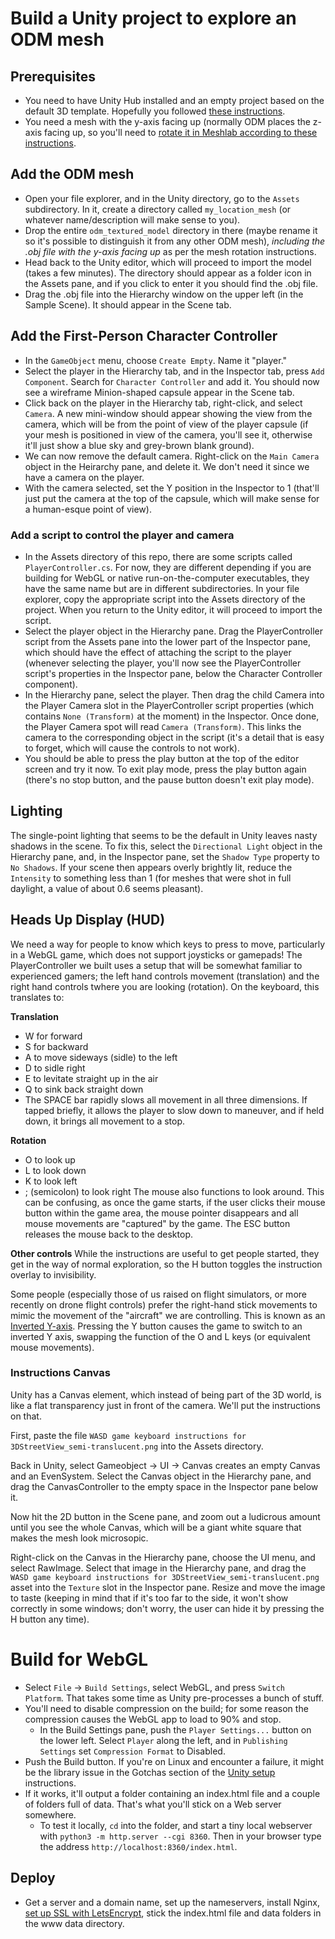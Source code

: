 # Build a Unity project to explore an ODM mesh

## Prerequisites
- You need to have Unity Hub installed and an empty project based on the default 3D template. Hopefully you followed [these instructions](/docs/unity_setup.md).
- You need a mesh with the y-axis facing up (normally ODM places the z-axis facing up, so you'll need to [rotate it in Meshlab according to these instructions](/docs/rotate_mesh_in_meshlab.md).

## Add the ODM mesh
- Open your file explorer, and in the Unity directory, go to the ```Assets``` subdirectory. In it, create a directory called ```my_location_mesh``` (or whatever name/description will make sense to you).
- Drop the entire ```odm_textured_model``` directory in there (maybe rename it so it's possible to distinguish it from any other ODM mesh), _including the .obj file with the y-axis facing up_ as per the mesh rotation instructions.
- Head back to the Unity editor, which will proceed to import the model (takes a few minutes). The directory should appear as a folder icon in the Assets pane, and if you click to enter it you should find the .obj file.
- Drag the .obj file into the Hierarchy window on the upper left (in the Sample Scene). It should appear in the Scene tab.

## Add the First-Person Character Controller
- In the ```GameObject``` menu, choose ```Create Empty```. Name it "player."
- Select the player in the Hierarchy tab, and in the Inspector tab, press ```Add Component```. Search for ```Character Controller``` and add it. You should now see a wireframe Minion-shaped capsule appear in the Scene tab.
- Click back on the player in the Hierarchy tab, right-click, and select ```Camera```. A new mini-window should appear showing the view from the camera, which will be from the point of view of the player capsule (if your mesh is positioned in view of the camera, you'll see it, otherwise it'll just show a blue sky and grey-brown blank ground).
- We can now remove the default camera. Right-click on the ```Main Camera``` object in the Heirarchy pane, and delete it. We don't need it since we have a camera on the player.
- With the camera selected, set the Y position in the Inspector to 1 (that'll just put the camera at the top of the capsule, which will make sense for a human-esque point of view).

### Add a script to control the player and camera
- In the Assets directory of this repo, there are some scripts called ```PlayerController.cs```. For now, they are different depending if you are building for WebGL or native run-on-the-computer executables, they have the same name but are in different subdirectories. In your file explorer, copy the appropriate script into the Assets directory of the project. When you return to the Unity editor, it will proceed to import the script.
- Select the player object in the Hierarchy pane. Drag the PlayerController script from the Assets pane into the lower part of the Inspector pane, which should have the effect of attaching the script to the player (whenever selecting the player, you'll now see the PlayerController script's properties in the Inspector pane, below the Character Controller component).
- In the Hierarchy pane, select the player. Then drag the child Camera into the Player Camera slot in the PlayerController script properties (which contains ```None (Transform)``` at the moment) in the Inspector. Once done, the Player Camera spot will read ```Camera (Transform)```. This links the camera to the corresponding object in the script (it's a detail that is easy to forget, which will cause the controls to not work).
- You should be able to press the play button at the top of the editor screen and try it now. To exit play mode, press the play button again (there's no stop button, and the pause button doesn't exit play mode). 

## Lighting
The single-point lighting that seems to be the default in Unity leaves nasty shadows in the scene. To fix this, select the ```Directional Light``` object in the Hierarchy pane, and, in the Inspector pane, set the ```Shadow Type``` property to ```No Shadows```. If your scene then appears overly brightly lit, reduce the ```Intensity``` to something less than 1 (for meshes that were shot in full daylight, a value of about 0.6 seems pleasant).

## Heads Up Display (HUD)
We need a way for people to know which keys to press to move, particularly in a WebGL game, which does not support joysticks or gamepads! The PlayerController we built uses a setup that will be somewhat familiar to experienced gamers; the left hand controls movement (translation) and the right hand controls twhere you are looking (rotation). On the keyboard, this translates to:

__Translation__
- W for forward
- S for backward
- A to move sideways (sidle) to the left
- D to sidle right
- E to levitate straight up in the air
- Q to sink back straight down
- The SPACE bar rapidly slows all movement in all three dimensions. If tapped briefly, it allows the player to slow down to maneuver, and if held down, it brings all movement to a stop.

__Rotation__
- O to look up
- L to look down
- K to look left
- ; (semicolon) to look right
The mouse also functions to look around. This can be confusing, as once the game starts, if the user clicks their mouse button within the game area, the mouse pointer disappears and all mouse movements are "captured" by the game. The ESC button releases the mouse back to the desktop.

__Other controls__
While the instructions are useful to get people started, they get in the way of normal exploration, so the H button toggles the instruction overlay to invisibility.

Some people (especially those of us raised on flight simulators, or more recently on drone flight controls) prefer the right-hand stick movements to mimic the movement of the "aircraft" we are controlling. This is known as an [Inverted Y-axis](https://www.theguardian.com/games/2020/feb/28/why-do-video-game-players-invert-the-controls). Pressing the Y button causes the game to switch to an inverted Y axis, swapping the function of the O and L keys (or equivalent mouse movements).

### Instructions Canvas
Unity has a Canvas element, which instead of being part of the 3D world, is like a flat transparency just in front of the camera.  We'll put the instructions on that.

First, paste the file ```WASD game keyboard instructions for 3DStreetView_semi-translucent.png``` into the Assets directory. 

Back in Unity, select Gameobject -> UI -> Canvas creates an empty Canvas and an EvenSystem. Select the Canvas object in the Hierarchy pane, and drag the CanvasController to the empty space in the Inspector pane below it.

Now hit the 2D button in the Scene pane, and zoom out a ludicrous amount until you see the whole Canvas, which will be a giant white square that makes the mesh look microsopic. 

Right-click on the Canvas in the Hierarchy pane, choose the UI menu, and select RawImage. Select that image in the Hierarchy pane, and drag the 
```WASD game keyboard instructions for 3DStreetView_semi-translucent.png``` asset into the ```Texture``` slot in the Inspector pane. Resize and move the image to taste (keeping in mind that if it's too far to the side, it won't show correctly in some windows; don't worry, the user can hide it by pressing the H button any time).

# Build for WebGL
- Select ```File``` -> ```Build Settings```, select WebGL, and press ```Switch Platform```. That takes some time as Unity pre-processes a bunch of stuff.
- You'll need to disable compression on the build; for some reason the compression causes the WebGL app to load to 90% and stop.
  - In the Build Settings pane, push the ```Player Settings...``` button on the lower left. Select ```Player``` along the left, and in ```Publishing Settings``` set ```Compression Format``` to Disabled.
- Push the Build button. If you're on Linux and encounter a failure, it might be the library issue in the Gotchas section of the [Unity setup](/docs/unity_setup) instructions.
- If it works, it'll output a folder containing an index.html file and a couple of folders full of data. That's what you'll stick on a Web server somewhere.
  - To test it locally, ```cd``` into the folder, and start a tiny local webserver with ```python3 -m http.server --cgi 8360```. Then in your browser type the address ```http://localhost:8360/index.html```.
## Deploy
- Get a server and a domain name, set up the nameservers, install Nginx, [set up SSL with LetsEncrypt](https://www.digitalocean.com/community/tutorials/how-to-secure-nginx-with-let-s-encrypt-on-ubuntu-20-04), stick the index.html file and data folders in the www data directory.
